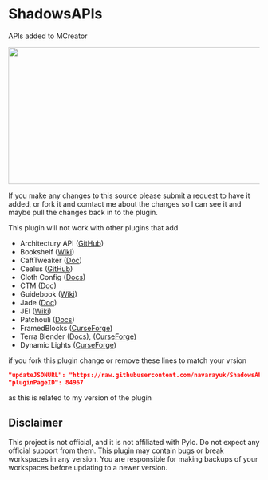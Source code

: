 # ShadowsAPIs
APIs added to MCreator

<p align="center">
  <img width="564" height="275" src="https://i.imgur.com/ftBbhnj.png">
</p>

If you make any changes to this source please submit a request to have it added, or fork it and comtact me about the changes so I can see it and maybe pull the changes back in to the plugin.

This plugin will not work with other plugins that add

- Architectury API ([GitHub](https://github.com/architectury/architectury-api))
- Bookshelf ([Wiki](https://github.com/Darkhax-Minecraft/Bookshelf/wiki))
- CaftTweaker ([Doc](https://docs.blamejared.com/))
- Cealus ([GitHub](https://github.com/TheIllusiveC4/Caelus))
- Cloth Config ([Docs](https://shedaniel.gitbook.io/cloth-config/)) 
- CTM ([Doc](https://github.com/Chisel-Team/CTMLib/wiki/Standard-CTM-Format))
- Guidebook ([Wiki](https://github.com/gigaherz/Guidebook/wiki))
- Jade ([Doc](https://jademc.readthedocs.io/en/latest/))
- JEI ([Wiki](https://github.com/mezz/JustEnoughItems/wiki))
- Patchouli ([Docs](https://vazkiimods.github.io/Patchouli/))
- FramedBlocks ([CurseForge](https://www.curseforge.com/minecraft/mc-mods/framedblocks))
- Terra Blender ([Docs](https://github.com/Glitchfiend/TerraBlender/wiki)), ([CurseForge](https://www.curseforge.com/minecraft/mc-mods/terrablender))
- Dynamic Lights ([CurseForge](https://www.curseforge.com/minecraft/mc-mods/dynamic-lights))


if you fork this plugin change or remove these lines to match your vrsion 
```json
"updateJSONURL": "https://raw.githubusercontent.com/navarayuk/ShadowsAPIs/main/update.json",
"pluginPageID": 84967
```
as this is related to my version of the plugin



## Disclaimer
This project is not official, and it is not affiliated with Pylo. Do not expect any official support from them.
This plugin may contain bugs or break workspaces in any version. You are responsible for making backups of your workspaces before updating to a newer version.
